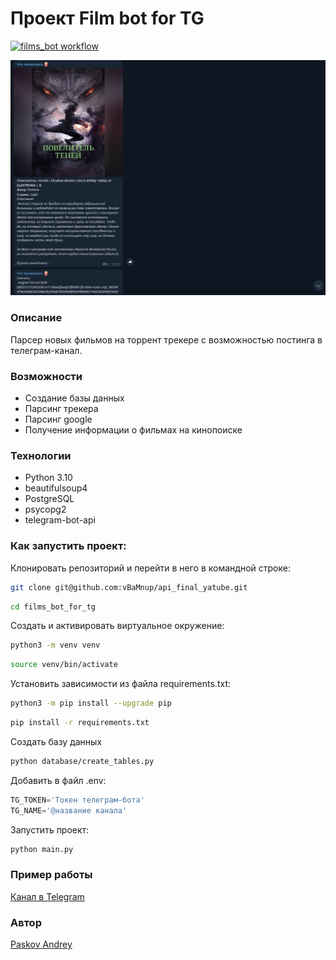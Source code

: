 # Проект Film bot for TG

[![films_bot workflow](https://github.com/vBaMnup/films_bot_for_tg/actions/workflows/films_bot.yml/badge.svg)](https://github.com/vBaMnup/films_bot_for_tg/actions/workflows/films_bot.yml)

![Скриншот](https://github.com/vBaMnup/films_bot_for_tg/blob/119b610faa6f0dffd4380378167762325cbb12f8/img/film_bot.png)

### Описание
Парсер новых фильмов на торрент трекере с возможностью постинга в телеграм-канал.
### Возможности

- Создание базы данных
- Парсинг трекера
- Парсинг google
- Получение информации о фильмах на кинопоиске
### Технологии

- Python 3.10
- beautifulsoup4
- PostgreSQL
- psycopg2
- telegram-bot-api

### Как запустить проект:

Клонировать репозиторий и перейти в него в командной строке:

``` bash
git clone git@github.com:vBaMnup/api_final_yatube.git
```

```bash
cd films_bot_for_tg
```

Cоздать и активировать виртуальное окружение:

``` bash
python3 -m venv venv
```

``` bash
source venv/bin/activate
```

Установить зависимости из файла requirements.txt:
``` bash
python3 -m pip install --upgrade pip
```

``` bash
pip install -r requirements.txt
```
Создать базу данных
```bash
python database/create_tables.py
```

Добавить в файл .env:
```python
TG_TOKEN='Токен телеграм-бота'
TG_NAME='@название канала'
```

Запустить проект:

``` bash
python main.py
```

### Пример работы
[Канал в Telegram](https://t.me/funanekdot)


### Автор
[Paskov Andrey](https://vk.com/andrey_paskov)